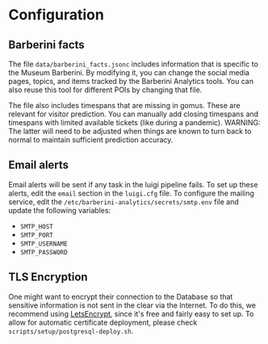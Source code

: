 # Configuration

## Barberini facts

The file `data/barberini_facts.jsonc` includes information that is specific to the Museum Barberini.
By modifying it, you can change the social media pages, topics, and items tracked by the Barberini Analytics tools.
You can also reuse this tool for different POIs by changing that file.

The file also includes timespans that are missing in gomus.
These are relevant for visitor prediction.
You can manually add closing timespans and timespans with limited available tickets (like during a pandemic).
WARNING: The latter will need to be adjusted when things are known to turn back to normal to maintain sufficient prediction accuracy.

## Email alerts

Email alerts will be sent if any task in the luigi pipeline fails.
To set up these alerts, edit the `email` section in the `luigi.cfg` file.
To configure the mailing service, edit the `/etc/barberini-analytics/secrets/smtp.env` file and update the following variables:

- `SMTP_HOST`
- `SMTP_PORT`
- `SMTP_USERNAME`
- `SMTP_PASSWORD`

## TLS Encryption
One might want to encrypt their connection to the Database so that sensitive information is not sent in the clear via the Internet.
To do this, we recommend using [LetsEncrypt](https://letsencrypt.org/), since it's free and fairly easy to set up.
To allow for automatic certificate deployment, please check `scripts/setup/postgresql-deploy.sh`.
